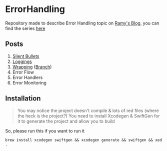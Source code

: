 # ErrorHandling
Repository made to describe Error Handling topic on [Ramy's Blog](https://blog.ahmedramy.me/), you can find the series [here](https://blog.ahmedramy.me/series/error-handling)

## Posts
1. [Silent Bullets](https://blog.ahmedramy.me/error-handling-silent-bullets)
2. [Loggings](https://blog.ahmedramy.me/error-handling-loggings)
3. [Wrapping](https://blog.ahmedramy.me/error-handling-wrapping) ([Branch](https://github.com/ARamy23/ErrorHandling/tree/post/wrapping/auth))
4. Error Flow
5. Error Handlers
6. Error Monitoring

## Installation

> You may notice the project doesn't compile & lots of red files (where the heck is the project?)
> You need to install Xcodegen & SwiftGen for it to generate the project and allow you to build

So, please run this if you want to run it

`brew install xcodegen swiftgen && xcodegen generate && swiftgen && xed .`

